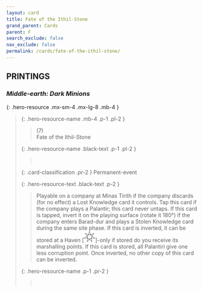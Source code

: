 ```yaml
---
layout: card
title: Fate of the Ithil-Stone
grand_parent: Cards
parent: F
search_exclude: false
nav_exclude: false
permalink: /cards/fate-of-the-ithil-stone/
---
```


## PRINTINGS


### _Middle-earth: Dark Minions_

{: .hero-resource .mx-sm-4 .mx-lg-8 .mb-4 }
> {: .hero-resource-name .mb-4 .p-1 .pl-2 }
> > <div class="card-mp">(7)</div>
> > <div class="card-name">Fate of the Ithil-Stone</div>
>
> {: .hero-resource-name .black-text .p-1 .pl-2 }
> > &nbsp;
>
> {: .card-classification .pr-2 }
> Permanent-event
>
> {: .hero-resource-text .black-text .p-2 }
> > Playable on a company at Minas Tirith if the company discards (for no effect) a Lost Knowledge card it controls. Tap this card if the company plays a Palantir; this card never untaps. If this card is tapped, invert it on the playing surface (rotate it 180°) if the company enters Barad-dur and plays a Stolen Knowledge card during the same site phase.  If this card is inverted, it can be stored at a Haven \[![](/assets/images/free-haven.svg)]-only if stored do you receive its marshalling points. If this card is stored, all Palantiri give one less corruption point. Once inverted, no other copy of this card can be inverted.  
> 
> {: .hero-resource-name .p-1 .pr-2 }
> > <div class="card-shield"></div>
> > <div class="card-corruption">&nbsp;</div>
